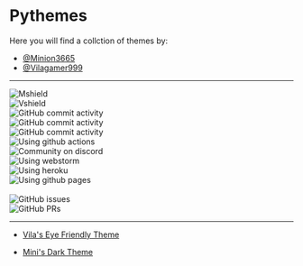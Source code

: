 # Pythemes
Here you will find a collction of themes by:

- [@Minion3665](https://github.com/Minion3665)
- [@Vilagamer999](https://github.com/Vilagamer999)

<hr>

![Mshield](https://img.shields.io/badge/Minion-Passing%20-yellowgreen)<br />
![Vshield](https://img.shields.io/badge/Vila-Approved-green)
<br />
![GitHub commit activity](https://img.shields.io/github/commit-activity/w/chromebot-websites/chromebot.cf?logo=react&logoColor=white)<br/>
![GitHub commit activity](https://img.shields.io/github/commit-activity/m/chromebot-websites/chromebot.cf?label=and&logo=react&logoColor=white)<br/>
![GitHub commit activity](https://img.shields.io/github/commit-activity/y/chromebot-websites/chromebot.cf?label=which%20is&logo=react&logoColor=white)
<br/>
![Using github actions](https://img.shields.io/badge/Build%20with-github%20actions-red?logo=github)<br/>
![Community on discord](https://img.shields.io/badge/Community%20on-discord-orange?logo=discord&logoColor=white)<br/>
![Using webstorm](https://img.shields.io/badge/Using%20jetbrains-webstorm-1ABEE4?logo=webstorm)<br/>
![Using heroku](https://img.shields.io/badge/Backend%20from-heroku-430098?logo=heroku)<br/>
![Using github pages](https://img.shields.io/badge/Hosting%20from-github%20pages-black?logo=github)<br/>
<br/>
![GitHub issues](https://img.shields.io/github/issues/chromebot-websites/chromebot.cf?logo=github)<br/>
![GitHub PRs](https://img.shields.io/github/issues-pr/chromebot-websites/chromebot.cf?logo=github)<br/>

<hr>

- [Vila's Eye Friendly Theme](pythonista3://?action=add-theme&theme-data=eNqtVs2OmzAQvucpIvZaJEKSXeix6nLrpS-AjBmIF-OJjFE3Xe271zYQICEkVGtOeOabn88zY3-s1muHs0QSeYoVE8pZf187nrd7iSLnmxGmkJGaq1jBeyd8-dEJ1aEuE0EYjxOUKchOYdsp5LVSIOOE0CKXWIvUakSRp1ejMSNKiSziAk4JEmmlStbQgmZtZiiUW7G_YCQbz-4JUtpfp42cJJcWhnFXcCSSKJQxZwJacbDrxCClFp0pecr2YRZmA-cZKRk_WeEvEBzd35DXnMhGpSN8JoWK4hEqs_2hfw0ZSCslmcj7Pb1LkWPLuq_hvgVbScOBOvEmeqYIZ9Sx0s9GyaGcVNUNc0_Zc0IzbwzQXBQjfcOAmwJFzRVDYZE6G5CWtbEzTGGE7ZN3B24Dz3w7r09EGxcgXUlSVtto_ZFdXR9_sCmPiTSiKDCUjhBHiW9A1QhxwVaCPB2DDqD9i9zdLINZinUL3Qhv_7p_bWvqMXvtMc7EMHXQGcqSKHW7eFragwumjH_3vsuh2hX-_2jeLqT5ALRI8H2c3mDTTI5JhJuigFnY-XA6zStbiuR3u0LgZUMIPTqbiTnVzUHkR-HFKdaCdvYmIIFnIY_XkiJVMZF-XxShXcGgF6cyM1OpAKzV2HqrhfKrwu1Kw19WGh1rX9iESc24bqY752Gm-SKzJaY1hwUFQbEsQagbiJ_b822yqGkfuWWuJnvCkRbaOpFq2YhpnxfzRdIgVi3KVmFcAQdLf_9siezq73fFFL--uwevnP4hY-6ruO9IIwva6jy_YYYvnOC5Q2prICvtihHeJLqhfrjdOqvPfwc-X4c~)

- [Mini's Dark Theme](pythonista3://?action=add-theme&theme-data=eNqtVs1uozAQvvcpInpdJEo2FPbYRtxWWu0LIGOGxIvxVMbWNlv13dfYEKAhJKkKJzzzzc83P_jtbrXyOMslkYdMMaG81Y-VFwTrxyjxvrXCAkqiucoUvDphah8nVHtd54IwnuUoC5A9OooencJOKwUyywmtdhK1KDqN-LE3sSAqiKyyCg45EmmlJeENdKhFoyUK5TfsH7SSh8CeCVLbT-8nEwyFiXGz-qUlrJ64hi4dkp9ajbbPWydu4IVIolBmnAnonUa9U5DSiI483ZebpEzKUUAlqRk_uBhAcPR_w05zIp1KX4WlACi-QNMev5nPliGkjZJM7IYzc0qRY1eKME2D0IKtxPGiDtxFzxThjHpW-u6UPMpJ05wxd19GOS2DKcBwUU30Wwb8AigargzRFmmyAWlZmzrDAibYIXl_5DYO2vd7MCRijAuQviQF0zbacGLXNM1fdD0zk0aaPsWbzTSSF4l_gKoJ4gNbOfJiCtqD8S92_sNtMEuxmasz4YVR2M_Pdfa6Mi7EMFfoEmVNlDrfPB3t8Yd6t_79yy7Haif4z9G8vpHmPdAqx9dpeqNDJTXMIvwCBSzCjsXpNU9sKbK7OBUCPw6EMPvUrdG5aY7T2CybaRW1oL29GUi8tpDre0mRpppJf2iKxD7xaBbnMmu3UgWo1dR6p4Xyq8LtWyO8rTV61r5wCHPNuBmmC_Uw6zi4KcEaC83hhoagWNcg1DmCg_ZZ9D87tNf8ZU42e86RVsY6keq2FdPdOZabxCHuOpTtwqwBDpb-4S4zua6Y_7tiqks2DtPkKOnVt9v0uT9s_1fZMJHj7jxebMbXnuEqYKyBbIwrRrhL9IGGyXrt3b3_B3IKZy8~)
